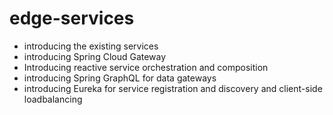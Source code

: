 # edge-services

* introducing the existing services 
* introducing Spring Cloud Gateway 
* Introducing reactive service orchestration and composition 
* introducing Spring GraphQL for data gateways 
* introducing Eureka for service registration and discovery and client-side loadbalancing 
<!-- * going further: RSocket Broker for routing  -->
